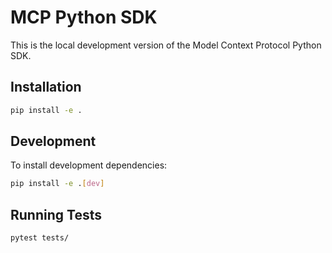 # MCP Python SDK

This is the local development version of the Model Context Protocol Python SDK.

## Installation
```bash
pip install -e .
```

## Development
To install development dependencies:
```bash
pip install -e .[dev]
```

## Running Tests
```bash
pytest tests/
```
